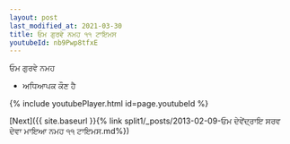 ```yaml
---
layout: post
last_modified_at: 2021-03-30
title: ਓਮ ਗੁਰਵੇ ਨਮਹ ੧੧ ਟਾਇਮਸ
youtubeId: nb9Pwp8tfxE
---
```

 
 
 ਓਮ ਗੁਰਵੇ ਨਮਹ  
 
 -  ਅਧਿਆਪਕ ਕੌਣ ਹੈ 
 
  
 
  
 
 
 
 
 
 


{% include youtubePlayer.html id=page.youtubeId %}
 
[Next]({{ site.baseurl }}{% link  split1/_posts/2013-02-09-ਓਮ ਦੇਵੇਂਦ੍ਰਾਇ ਸਰਵ ਦੇਵਾ ਮਾਇਆ ਨਮਹ ੧੧ ਟਾਇਮਸ.md%})
 
